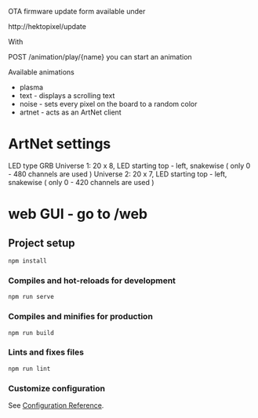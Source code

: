 OTA firmware update form available under

http://hektopixel/update

With 

POST /animation/play/{name} you can start an animation

Available animations
- plasma
- text - displays a scrolling text
- noise - sets every pixel on the board to a random color
- artnet - acts as an ArtNet client


# ArtNet settings

LED type GRB
Universe 1: 20 x 8, LED starting top - left, snakewise ( only 0 - 480 channels are used )
Universe 2: 20 x 7, LED starting top - left, snakewise ( only 0 - 420 channels are used )

# web GUI - go to /web

## Project setup
```
npm install
```

### Compiles and hot-reloads for development
```
npm run serve
```

### Compiles and minifies for production
```
npm run build
```

### Lints and fixes files
```
npm run lint
```

### Customize configuration
See [Configuration Reference](https://cli.vuejs.org/config/).
